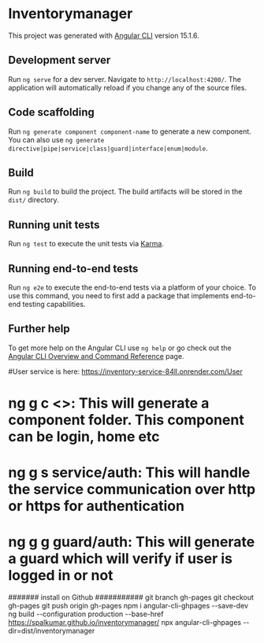 # Inventorymanager

This project was generated with [Angular CLI](https://github.com/angular/angular-cli) version 15.1.6.

## Development server

Run `ng serve` for a dev server. Navigate to `http://localhost:4200/`. The application will automatically reload if you change any of the source files.

## Code scaffolding

Run `ng generate component component-name` to generate a new component. You can also use `ng generate directive|pipe|service|class|guard|interface|enum|module`.

## Build

Run `ng build` to build the project. The build artifacts will be stored in the `dist/` directory.

## Running unit tests

Run `ng test` to execute the unit tests via [Karma](https://karma-runner.github.io).

## Running end-to-end tests

Run `ng e2e` to execute the end-to-end tests via a platform of your choice. To use this command, you need to first add a package that implements end-to-end testing capabilities.

## Further help

To get more help on the Angular CLI use `ng help` or go check out the [Angular CLI Overview and Command Reference](https://angular.io/cli) page.

#User service is here: https://inventory-service-84ll.onrender.com/User
# ng g c <<Component-name>>: This will generate a component folder. This component can be login, home etc
# ng g s service/auth: This will handle the service communication over http or https for authentication
# ng g g guard/auth: This will generate a guard which will verify if user is logged in or not



####### install on Github ###########
git branch gh-pages
git checkout gh-pages
git push origin gh-pages
npm i angular-cli-ghpages --save-dev
ng build --configuration production --base-href https://spalkumar.github.io/inventorymanager/
npx angular-cli-ghpages --dir=dist/inventorymanager